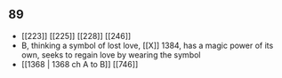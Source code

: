 ## 89
- [[223]] [[225]] [[228]] [[246]] 
- B, thinking a symbol of lost love, [[X]] 1384, has a magic power of its own, seeks to regain love by wearing the symbol
- [[1368 | 1368 ch A to B]] [[746]] 

